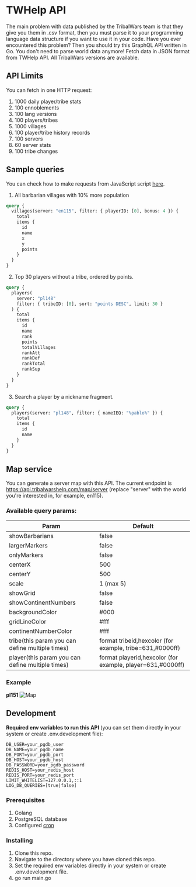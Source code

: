 # TWHelp API

The main problem with data published by the TribalWars team is that they give you them in .csv format, then you must parse it to your programming language data structure if you want to use it in your code. Have you ever encountered this problem? Then you should try this GraphQL API written in Go. You don't need to parse world data anymore! Fetch data in JSON format from TWHelp API. All TribalWars versions are available.

## API Limits

You can fetch in one HTTP request:

1. 1000 daily player/tribe stats
2. 100 ennoblements
3. 100 lang versions
4. 100 players/tribes
5. 1000 villages
6. 100 player/tribe history records
7. 100 servers
8. 60 server stats
9. 100 tribe changes

## Sample queries

You can check how to make requests from JavaScript script [here](https://github.com/tribalwarshelp/scripts).

1. All barbarian villages with 10% more population

```graphql
query {
  villages(server: "en115", filter: { playerID: [0], bonus: 4 }) {
    total
    items {
      id
      name
      x
      y
      points
    }
  }
}
```

2. Top 30 players without a tribe, ordered by points.

```graphql
query {
  players(
    server: "pl148"
    filter: { tribeID: [0], sort: "points DESC", limit: 30 }
  ) {
    total
    items {
      id
      name
      rank
      points
      totalVillages
      rankAtt
      rankDef
      rankTotal
      rankSup
    }
  }
}
```

3. Search a player by a nickname fragment.

```graphql
query {
  players(server: "pl148", filter: { nameIEQ: "%pablo%" }) {
    total
    items {
      id
      name
    }
  }
}
```

## Map service

You can generate a server map with this API. The current endpoint is https://api.tribalwarshelp.com/map/server (replace "server" with the world you're interested in, for example, en115).

### Available query params:

| Param                                            | Default                                                    |
| ------------------------------------------------ | ---------------------------------------------------------- |
| showBarbarians                                   | false                                                      |
| largerMarkers                                    | false                                                      |
| onlyMarkers                                      | false                                                      |
| centerX                                          | 500                                                        |
| centerY                                          | 500                                                        |
| scale                                            | 1 (max 5)                                                  |
| showGrid                                         | false                                                      |
| showContinentNumbers                             | false                                                      |
| backgroundColor                                  | #000                                                       |
| gridLineColor                                    | #fff                                                       |
| continentNumberColor                             | #fff                                                       |
| tribe(this param you can define multiple times)  | format tribeid,hexcolor (for example, tribe=631,#0000ff)   |
| player(this param you can define multiple times) | format playerid,hexcolor (for example, player=631,#0000ff) |

### Example

**pl151**
![Map](https://api.tribalwarshelp.com/map/pl151?showBarbarian=true&tribe=124,%230000ff&tribe=631,%230000ff&tribe=1675,%230000ff&onlyMarkers=false&scale=1&showGrid=true&showContinentNumbers=true)

## Development

**Required env variables to run this API** (you can set them directly in your system or create .env.development file):

```
DB_USER=your_pgdb_user
DB_NAME=your_pgdb_name
DB_PORT=your_pgdb_port
DB_HOST=your_pgdb_host
DB_PASSWORD=your_pgdb_password
REDIS_HOST=your_redis_host
REDIS_PORT=your_redis_port
LIMIT_WHITELIST=127.0.0.1,::1
LOG_DB_QUERIES=[true|false]
```

### Prerequisites

1. Golang
2. PostgreSQL database
3. Configured [cron](https://github.com/tribalwarshelp/cron)

### Installing

1. Clone this repo.
2. Navigate to the directory where you have cloned this repo.
3. Set the required env variables directly in your system or create .env.development file.
4. go run main.go
